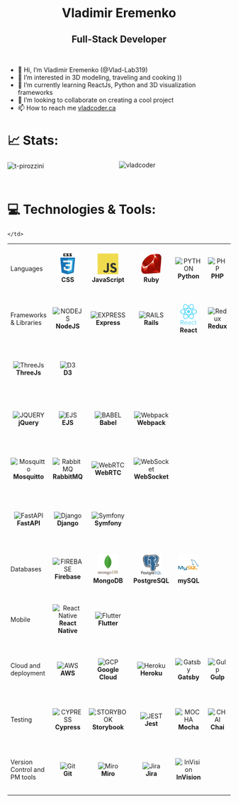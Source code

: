 <h1 align="center">Vladimir Eremenko</h1>
<h2 align="center">Full-Stack Developer</h2>
<br>

- 👋 Hi, I’m Vladimir Eremenko (@Vlad-Lab319)
- 👀 I’m interested in 3D modeling, traveling and cooking ))
- 🌱 I’m currently learning ReactJs, Python and 3D visualization frameworks
- 💞️ I’m looking to collaborate on creating a cool project
- 📫 How to reach me [vladcoder.ca](https://www.vladcoder.ca/)

# 📈 Stats:
<p align="left">
<img align="center" src="https://github-readme-stats.vercel.app/api/top-langs?username=Vlad-Lab319&langs_count=14&hide=yacc,shell&show_icons=true&locale=en&layout=compact" width="45%" alt="t-pirozzini"/>

<img align="right" src="https://github-readme-stats.vercel.app/api?username=Vlad-Lab319&show_icons=true&locale=en" width="50%" alt="vladcoder" />  
  
</p>

<br>

# :computer: Technologies & Tools:
<table>  
  <tr>
    <td>Languages</td>
    <td align="center" height="108" width="108">
      <img
        src="https://raw.githubusercontent.com/devicons/devicon/master/icons/css3/css3-original-wordmark.svg"
        width="48"
        height="48"
        alt="CSS"
      />
      <br /><strong>CSS</strong>
    </td>
    <td align="center" height="108" width="108">
      <img
        src="https://raw.githubusercontent.com/devicons/devicon/master/icons/javascript/javascript-original.svg"
        width="48"
        height="48"
        alt="JAVASCRIPT"
      />
      <br /><strong>JavaScript</strong>
    </td>
    <td align="center" height="108" width="108">
      <img
        src="https://raw.githubusercontent.com/devicons/devicon/master/icons/ruby/ruby-original.svg"
        width="48"
        height="48"
        alt="RUBY"
      />
      <br /><strong>Ruby</strong>
    </td>
    <td align="center" height="108" width="108">
      <img
        src="https://cdn3.iconfinder.com/data/icons/logos-and-brands-adobe/512/267_Python-512.png"
        width="48"
        height="48"
        alt="PYTHON"
      />
      <br /><strong>Python</strong>
    </td>
     <td align="center" height="108" width="108">
      <img
        src="https://cdn4.iconfinder.com/data/icons/logos-3/568/php-logo-64.png"
        width="48"
        height="48"
        alt="PHP"
      />
      <br /><strong>PHP</strong>
    </td>
    <td align="center" height="108" width="108">
      <img
        src="https://cdn-icons-png.flaticon.com/512/2772/2772165.png"
        width="48"
        height="48"
        alt="SQL"
      />
      <br /><strong>SQL</strong>
    </td>
  </tr>
    
  <tr>
    <td>Frameworks & Libraries</td>
    <td align="center" height="108" width="108">
      <img
        src="https://cdn.freebiesupply.com/logos/large/2x/nodejs-icon-logo-png-transparent.png"
        width="48"
        height="48"
        alt="NODEJS"
      />
      <br /><strong>NodeJS</strong>
    </td>
    <td align="center" height="108" width="108">
      <img
        src="https://jsurt.github.io/jacks-portfolio/images/color-express-icon%20(1).png"
        width="48"
        height="48"
        alt="EXPRESS"
      />
      <br /><strong>Express</strong>
    </td>
    <td align="center" height="108" width="108">
      <img
        src="https://cdn.iconscout.com/icon/free/png-256/rails-3521664-2945108.png"
        width="48"
        height="48"
        alt="RAILS"
      />
      <br /><strong>Rails</strong>
    </td>
    <td align="center" height="108" width="108">
      <img
        src="https://raw.githubusercontent.com/devicons/devicon/master/icons/react/react-original-wordmark.svg"
        width="48"
        height="48"
        alt="REACT"
      />
      <br /><strong>React</strong>
    </td>
    <td align="center" height="108" width="108">
      <img
        src="https://cdn4.iconfinder.com/data/icons/logos-brands-5/24/redux-256.png"
        width="48"
        height="48"
        alt="Redux"
      />
      <br /><strong>Redux</strong>
    </td>
     <td align="center" height="108" width="108">
      <img
        src="https://titrias.com/files/2022/04/typescript.png"
        width="48"
        height="48"
        alt="TYPESCRIPT"
      />
      <br /><strong>TypeScript</strong>
    </td>
    <td align="center" height="108" width="108">
      <img
        src="https://raw.githubusercontent.com/devicons/devicon/master/icons/sass/sass-original.svg"
        width="48"
        height="48"
        alt="SASS"
      />
      <br /><strong>SASS</strong>
    </td>
   <td align="center" height="108" width="108">
      <img
        src="https://cdn3.iconfinder.com/data/icons/font-awesome-brands/576/bootstrap-256.png"
        width="48"
        height="48"
        alt="Bootstrap"
      />
      <br /><strong>Bootstrap</strong>
    </td>
   
  </tr>
  
  <tr>
   <td align="center" height="108" width="108">
      <img
        src="https://upload.wikimedia.org/wikipedia/commons/thumb/3/3f/Three.js_Icon.svg/220px-Three.js_Icon.svg.png"
        width="48"
        height="48"
        alt="ThreeJs"
      />
      <br /><strong>ThreeJs</strong>
    </td>
     <td align="center" height="108" width="108">
      <img
        src="https://dwglogo.com/wp-content/uploads/2017/10/D3_js_logo-1024x705.png"
        width="48"
        height="48"
        alt="D3"
      />
      <br /><strong>D3</strong>
    </td>
  </tr>
  
  <tr>
   <td align="center" height="108" width="108">
      <img
        src="https://i.dlpng.com/static/png/7044160_preview.png"
        width="48"
        height="48"
        alt="JQUERY"
      />
      <br /><strong>jQuery</strong>
    </td>
    <td align="center" height="108" width="108">
      <img
        src="https://pbs.twimg.com/profile_images/833789473376854018/skScegH6_400x400.jpg"
        width="48"
        height="48"
        alt="EJS"
      />
      <br /><strong>EJS</strong>
    </td>
    <td align="center" height="108" width="108">
      <img
        src="https://www.vectorlogo.zone/logos/babeljs/babeljs-icon.svg"
        width="48"
        height="48"
        alt="BABEL"
      />
      <br /><strong>Babel</strong>
    </td>
    <td align="center" height="108" width="108">
      <img
        src="https://webpack.js.org/site-logo.1fcab817090e78435061.svg"
        width="48"
        height="48"
        alt="Webpack"
      />
      <br /><strong>Webpack</strong>
    </td>
   
    </td>
 
  </tr>
  
  <tr>
      <td align="center" height="108" width="108">
      <img
        src="https://mosquitto.org/images/mosquitto-text-side-28.png"
        width="48"
        height="24"
        alt="Mosquitto"
      />
      <br /><strong>Mosquitto</strong>
    </td>
      <td align="center" height="108" width="108">
      <img
        src="https://www.rabbitmq.com/img/logo-rabbitmq.svg"
        width="48"
        height="48"
        alt="RabbitMQ"
      />
      <br /><strong>RabbitMQ</strong>
    </td>
      <td align="center" height="108" width="108">
      <img
        src="https://iconape.com/wp-content/png_logo_vector/webrtc.png"
        width="48"
        height="48"
        alt="WebRTC"
      />
      <br /><strong>WebRTC</strong>
    </td>
      <td align="center" height="108" width="108">
      <img
        src="https://www.digitalcrafts.com/sites/default/files/django.png"
        width="48"
        height="48"
        alt="WebSocket"
      />
      <br /><strong>WebSocket</strong>
  </tr>
  
  <tr>
     <td align="center" height="108" width="108">
      <img
        src="https://cdn-images-1.medium.com/max/776/1*du7p50wS_fIsaC_lR18qsg@2x.png"
        width="48"
        height="48"
        alt="FastAPI"
      />
      <br /><strong>FastAPI</strong>
    </td>
     <td align="center" height="108" width="108">
      <img
        src="https://sarobartech.com/media/blog/python--django.png"
        width="48"
        height="48"
        alt="Django"
      />
      <br /><strong>Django</strong>
    </td>
     <td align="center" height="108" width="108">
      <img
        src="https://symfony.com/images/opengraph/symfony.png"
        width="48"
        height="48"
        alt="Symfony"
      />
      <br /><strong>Symfony</strong>
    </td>
  </tr>
   
  <tr>
    <td>Databases</td>
     <td align="center" height="108" width="108">
      <img
        src="https://www.vectorlogo.zone/logos/firebase/firebase-icon.svg"
        width="48"
        height="48"
        alt="FIREBASE"
      />
      <br /><strong>Firebase</strong>
    </td>
    <td align="center" height="108" width="108">
      <img
        src="https://raw.githubusercontent.com/devicons/devicon/master/icons/mongodb/mongodb-original-wordmark.svg"
        width="48"
        height="48"
        alt="MONGODB"
      />
      <br /><strong>MongoDB</strong>
    </td>
    <td align="center" height="108" width="108">
        <img
          src="https://raw.githubusercontent.com/devicons/devicon/master/icons/postgresql/postgresql-original-wordmark.svg"
          width="48"
          height="48"
          alt="POSTGRESQL"
        />
        <br /><strong>PostgreSQL</strong>
      </td>
      <td align="center" height="108" width="108">
        <img
          src="https://raw.githubusercontent.com/devicons/devicon/master/icons/mysql/mysql-original-wordmark.svg"
          width="48"
          height="48"
          alt="MYSQL"
        />
        <br /><strong>mySQL</strong>
      </td>     
  </tr>
  
   <tr>
    <td>Mobile</td>
     <td align="center" height="108" width="108">
      <img
        src="https://cdn0.iconfinder.com/data/icons/logos-brands-in-colors/128/react_color-256.png"
        width="48"
        height="48"
        alt="React Native"
      />
      <br /><strong>React Native</strong>
    </td>
    <td align="center" height="108" width="108">
      <img
        src="https://cdn4.iconfinder.com/data/icons/logos-brands-5/24/flutter-256.png"
        width="48"
        height="48"
        alt="Flutter"
      />
      <br /><strong>Flutter</strong>
    </td>   
  </tr>
  
  <tr>
    <td>Cloud and deployment</td>
     <td align="center" height="108" width="108">
      <img
        src="https://www.zencos.com/wp-content/uploads/2021/11/aws-logo.png"
        width="48"
        height="48"
        alt="AWS"
      />
      <br /><strong>AWS</strong>
    </td>
    <td align="center" height="108" width="108">
      <img
        src="https://upload.wikimedia.org/wikipedia/commons/thumb/0/01/Google-cloud-platform.svg/2048px-Google-cloud-platform.svg.png"
        width="48"
        height="48"
        alt="GCP"
      />
      <br /><strong>Google Cloud</strong>
    </td>
     <td align="center" height="108" width="108">
      <img
        src="https://cdn2.iconfinder.com/data/icons/boxicons-logos/24/bxl-heroku-64.png"
        width="48"
        height="48"
        alt="Heroku"
      />
      <br /><strong>Heroku</strong>
    </td>
    <td align="center" height="108" width="108">
      <img
        src="https://cdn1.iconfinder.com/data/icons/akar-vol-1/24/gatsby-fill-256.png"
        width="48"
        height="48"
        alt="Gatsby"
      />
      <br /><strong>Gatsby</strong>
    </td>
     <td align="center" height="108" width="108">
      <img
        src="https://cdn3.iconfinder.com/data/icons/font-awesome-brands/512/gulp-256.png"
        width="48"
        height="48"
        alt="Gulp"
      />
      <br /><strong>Gulp</strong>
    </td>
   </tr>

  <tr>
    <td>Testing</td>
    <td align="center" height="108" width="108">
      <img
        src="https://raw.githubusercontent.com/simple-icons/simple-icons/6e46ec1fc23b60c8fd0d2f2ff46db82e16dbd75f/icons/cypress.svg"
        width="48"
        height="48"
        alt="CYPRESS"
      />
      <br /><strong>Cypress</strong>
    </td>
    <td align="center" height="108" width="108">
      <img
        src="https://icons.veryicon.com/png/o/business/vscode-program-item-icon/storybook.png"
        width="48"
        height="48"
        alt="STORYBOOK"
      />
      <br /><strong>Storybook</strong>
    </td>
    <td align="center" height="108" width="108">
      <img
        src="https://www.vectorlogo.zone/logos/jestjsio/jestjsio-icon.svg"
        width="48"
        height="48"
        alt="JEST"
      />
      <br /><strong>Jest</strong>
    </td>
    <td align="center" height="108" width="108">
      <img
        src="https://www.vectorlogo.zone/logos/mochajs/mochajs-icon.svg"
        width="48"
        height="48"
        alt="MOCHA"
      />
      <br /><strong>Mocha</strong>
    </td>
    <td align="center" height="108" width="108">
      <img
        src="https://p7.hiclipart.com/preview/626/247/761/mocha-javascript-node-js-test-driven-development-assertion-chai-sheng.jpg"
        width="48"
        height="48"
        alt="CHAI"
      />
      <br /><strong>Chai</strong>
    </td>
    <td align="center" height="108" width="108">
      <img
        src="https://cbabhusal.files.wordpress.com/2015/12/812ab30c5723956adcf8c1bbaf23e471143e1934.png"
        width="48"
        height="48"
        alt="RSPEC"
      />
      <br /><strong>RSpec</strong>
    </td>
  </tr>  
    
  <tr>
    <td>Version Control and PM tools</td>
    <td align="center" height="108" width="108">
      <img
        src="https://www.vectorlogo.zone/logos/git-scm/git-scm-icon.svg"
        width="48"
        height="48"
        alt="Git"
      />
      <br /><strong>Git</strong>
    </td>
    <td align="center" height="108" width="108">
      <img
        src="https://cdn4.iconfinder.com/data/icons/logos-brands-5/512/miro-256.png"
        width="48"
        height="48"
        alt="Miro"
      />
      <br /><strong>Miro</strong>
    </td>
    <td align="center" height="108" width="108">
      <img
        src="https://cdn4.iconfinder.com/data/icons/logos-and-brands/512/184_Jira_logo_logos-64.png"
        width="48"
        height="48"
        alt="Jira"
      />
      <br /><strong>Jira</strong>
    </td>
    <td align="center" height="108" width="108">
      <img
        src="https://user-images.githubusercontent.com/63407418/197429670-c3aa9b7c-48d1-4558-a16f-02a99cf770a9.png"
        width="48"
        height="48"
        alt="InVision"
      />
       <br /><strong>InVision</strong>
    </td>
  </tr>   
</table>
